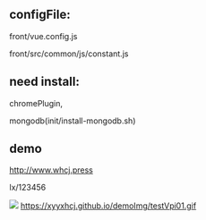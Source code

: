 ## configFile:
front/vue.config.js  

front/src/common/js/constant.js  

## need install: 
chromePlugin,  

mongodb(init/install-mongodb.sh)

## demo
http://www.whcj.press  

lx/123456

![](https://xyyxhcj.github.io/demoImg/testVpi01.gif)
https://xyyxhcj.github.io/demoImg/testVpi01.gif

